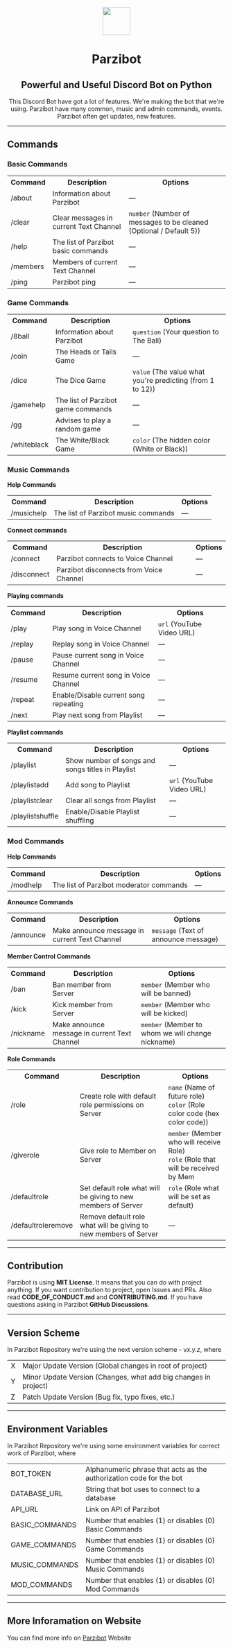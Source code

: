 <div align="center">
    <img src="https://github.com/merive-inc/Parzibot/blob/main/assets/Parzibot.svg" width="64">
    <h1 align="center">Parzibot</h1>
    <h2 align="center">Powerful and Useful Discord Bot on Python</h2>
    <p>
        This Discord Bot have got a lot of features.
        We're making the bot that we're using.
        Parzibot have many common, music and admin commands, events.
        Parzibot often get updates, new features. 
    </p>
</div>

<hr/>

<div>
    <h2>Commands</h2>
    <h3>Basic Commands</h3>
    <table>
        <tr><th>Command</th><th>Description</th><th>Options</th></tr>
        <tr><td>/about</td><td>Information about Parzibot</td><td>—</td></tr>
        <tr><td>/clear</td><td>Clear messages in current Text Channel</td><td><code>number</code> (Number of messages to be cleaned (Optional / Default 5))</td></tr>
        <tr><td>/help</td><td>The list of Parzibot basic commands</td><td>—</td></tr>
        <tr><td>/members</td><td>Members of current Text Channel</td><td>—</td></tr>
        <tr><td>/ping</td><td>Parzibot ping</td><td>—</td></tr>
    </table>
    <h3>Game Commands</h3>
    <table>
        <tr><th>Command</th><th>Description</th><th>Options</th></tr>
        <tr><td>/8ball</td><td>Information about Parzibot</td><td><code>question</code> (Your question to The Ball)</td></tr>
        <tr><td>/coin</td><td>The Heads or Tails Game</td><td>—</td></tr>
        <tr><td>/dice</td><td>The Dice Game</td><td><code>value</code> (The value what you're predicting (from 1 to 12))</td></tr>
        <tr><td>/gamehelp</td><td>The list of Parzibot game commands</td><td>—</td></tr>
        <tr><td>/gg</td><td>Advises to play a random game</td><td>—</td></tr>
        <tr><td>/whiteblack</td><td>The White/Black Game</td><td><code>color</code> (The hidden color (White or Black))</td></tr>
    </table>
    <h3>Music Commands</h3>
    <b>Help Commands</b>
    <table>
        <tr><th>Command</th><th>Description</th><th>Options</th></tr>
        <tr><td>/musichelp</td><td>The list of Parzibot music commands</td><td>—</td></tr>
    </table>
    <b>Connect commands</b>
    <table>
        <tr><th>Command</th><th>Description</th><th>Options</th></tr>
        <tr><td>/connect</td><td>Parzibot connects to Voice Channel</td><td>—</td></tr>
        <tr><td>/disconnect</td><td>Parzibot disconnects from Voice Channel</td><td>—</td></tr>
    </table>
    <b>Playing commands</b>
    <table>
        <tr><th>Command</th><th>Description</th><th>Options</th></tr>
        <tr><td>/play</td><td>Play song in Voice Channel</td><td><code>url</code> (YouTube Video URL)</td></tr>
        <tr><td>/replay</td><td>Replay song in Voice Channel</td><td>—</td></tr>
        <tr><td>/pause</td><td>Pause current song in Voice Channel</td><td>—</td></tr>
        <tr><td>/resume</td><td>Resume current song in Voice Channel</td><td>—</td></tr>
        <tr><td>/repeat</td><td>Enable/Disable current song repeating</td><td>—</td></tr>
        <tr><td>/next</td><td>Play next song from Playlist</td><td>—</td></tr>
    </table>
    <b>Playlist commands</b>
    <table>
        <tr><th>Command</th><th>Description</th><th>Options</th></tr>
        <tr><td>/playlist</td><td>Show number of songs and songs titles in Playlist</td><td>—</td></tr>
        <tr><td>/playlistadd</td><td>Add song to Playlist</td><td><code>url</code> (YouTube Video URL)</td></tr>
        <tr><td>/playlistclear</td><td>Clear all songs from Playlist</td><td>—</td></tr>
        <tr><td>/playlistshuffle</td><td>Enable/Disable Playlist shuffling</td><td>—</td></tr>
    </table>
    <h3>Mod Commands</h3>
    <b>Help Commands</b>
    <table>
        <tr><th>Command</th><th>Description</th><th>Options</th></tr>
        <tr><td>/modhelp</td><td>The list of Parzibot moderator commands</td><td>—</td></tr>
    </table>
    <b>Announce Commands</b>
    <table>
        <tr><th>Command</th><th>Description</th><th>Options</th></tr>
        <tr><td>/announce</td><td>Make announce message in current Text Channel</td><td><code>message</code> (Text of announce message)</td></tr>
    </table>
    <b>Member Control Commands</b>
    <table>
        <tr><th>Command</th><th>Description</th><th>Options</th></tr>
        <tr><td>/ban</td><td>Ban member from Server</td><td><code>member</code> (Member who will be banned)</td></tr>
        <tr><td>/kick</td><td>Kick member from Server</td><td><code>member</code> (Member who will be kicked)</td></tr>
        <tr><td>/nickname</td><td>Make announce message in current Text Channel</td><td><code>member</code> (Member to whom we will change nickname)</td></tr>
    </table>
    <b>Role Commands</b>
    <table>
        <tr><th>Command</th><th>Description</th><th>Options</th></tr>
        <tr><td>/role</td><td>Create role with default role permissions on Server</td><td><code>name</code> (Name of future role) <br> <code>color</code> (Role color code (hex color code))</td></tr>
        <tr><td>/giverole</td><td>Give role to Member on Server</td><td><code>member</code> (Member who will receive Role) <br> <code>role</code> (Role that will be received by Mem</td></tr>
        <tr><td>/defaultrole</td><td>Set default role what will be giving to new members of Server</td><td><code>role</code> (Role what will be set as default)</td></tr>
        <tr><td>/defaultroleremove</td><td>Remove default role what will be giving to new members of Server</td><td>—</td></tr>
    </table>
</div>

<hr/>

<div>
    <h2>Contribution</h2>
    <p>
        Parzibot is using <b>MIT License</b>.
        It means that you can do with project anything.
        If you want contribution to project, open Issues and PRs.
        Also read <b>CODE_OF_CONDUCT.md</b> and <b>CONTRIBUTING.md</b>.
        If you have questions asking in Parzibot <b>GitHub Discussions</b>.
    </p>
</div>

<hr/>

<div>
    <h2>Version Scheme</h2>
    <p>
        In Parzibot Repository we're using the next version scheme - v<i>x.y.z</i>, where
        <table>
            <tr><td>X</td><td>Major Update Version (Global changes in root of project)</td></tr>
            <tr><td>Y</td><td>Minor Update Version (Changes, what add big changes in project)</td></tr>
            <tr><td>Z</td><td>Patch Update Version (Bug fix, typo fixes, etc.)</td></tr>
        </table>
    </p>
</div>

<hr/>

<div>
    <h2>Environment Variables</h2>
    <p>
        In Parzibot Repository we're using some environment variables for correct work of Parzibot, where
        <table>
            <tr><td>BOT_TOKEN</td><td>Alphanumeric phrase that acts as the authorization code for the bot</td></tr>
            <tr><td>DATABASE_URL</td><td>String that bot uses to connect to a database</td></tr>
            <tr><td>API_URL</td><td>Link on API of Parzibot</td></tr>
            <tr><td>BASIC_COMMANDS</td><td>Number that enables (1) or disables (0) Basic Commands</td></tr>
            <tr><td>GAME_COMMANDS</td><td>Number that enables (1) or disables (0) Game Commands</td></tr>
            <tr><td>MUSIC_COMMANDS</td><td>Number that enables (1) or disables (0) Music Commands</td></tr>
            <tr><td>MOD_COMMANDS</td><td>Number that enables (1) or disables (0) Mod Commands</td></tr>
        </table>
    </p>
</div>

<hr/>

<div>
    <h2>More Inforamation on Website</h2>
    <p>
        You can find more info on <a href="https://merive.vercel.app/parzibot/">Parzibot</a> Website
    </p>
</div>
